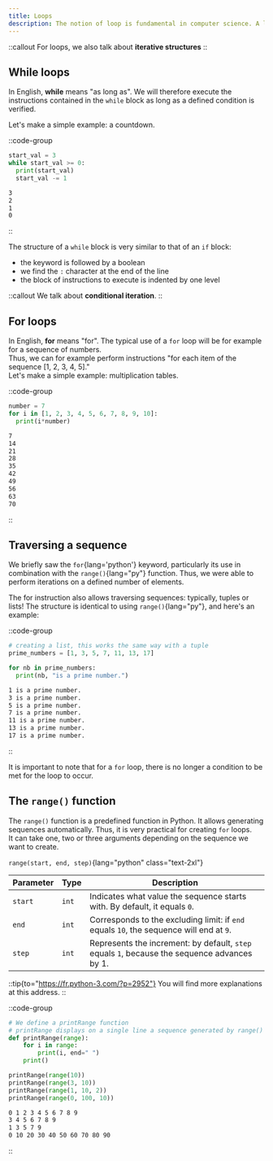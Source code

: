 ```yaml
---
title: Loops
description: The notion of loop is fundamental in computer science. A loop allows executing instructions multiple times, either while a condition is met (using the `while` loop), or by determining the number of __iterations__ that must be performed (using the `for` loop).
---
```


::callout
For loops, we also talk about __iterative structures__
::

## While loops
In English, __while__ means "as long as". We will therefore execute the instructions contained in the `while` block as long as a defined condition is verified.

Let's make a simple example: a countdown.

::code-group
```py [Countdown.py]
start_val = 3
while start_val >= 0:
  print(start_val)
  start_val -= 1
```

```bash [result.terminal]
3
2
1
0
```
::

The structure of a `while` block is very similar to that of an `if` block:

- the keyword is followed by a boolean
- we find the `:` character at the end of the line
- the block of instructions to execute is indented by one level

::callout
We talk about __conditional iteration__.
::

## For loops
In English, __for__ means "for". The typical use of a `for` loop will be for example for a sequence of numbers.  
Thus, we can for example perform instructions "for each item of the sequence [1, 2, 3, 4, 5]."  
Let's make a simple example: multiplication tables.

::code-group
```python [Multiplication table of 7.py]
number = 7
for i in [1, 2, 3, 4, 5, 6, 7, 8, 9, 10]:
  print(i*number)
```

```bash [result.terminal]
7
14
21
28
35
42
49
56
63
70
```
::

## Traversing a sequence
We briefly saw the `for`{lang='python'} keyword, particularly its use in combination with the `range()`{lang="py"} function. Thus, we were able to perform iterations on a defined number of elements.

The for instruction also allows traversing sequences: typically, tuples or lists! The structure is identical to using `range()`{lang="py"}, and here's an example:

::code-group
```python [Traversing a sequence]
# creating a list, this works the same way with a tuple
prime_numbers = [1, 3, 5, 7, 11, 13, 17]

for nb in prime_numbers:
  print(nb, "is a prime number.")
```

```bash [result]
1 is a prime number.
3 is a prime number.
5 is a prime number.
7 is a prime number.
11 is a prime number.
13 is a prime number.
17 is a prime number.
```
::

It is important to note that for a `for` loop, there is no longer a condition to be met for the loop to occur.

## The `range()` function
The `range()` function is a predefined function in Python. It allows generating sequences automatically. Thus, it is very practical for creating `for` loops.  
It can take one, two or three arguments depending on the sequence we want to create.

`range(start, end, step)`{lang="python" class="text-2xl"}

| Parameter | Type  | Description                                                                                           |
|-----------|-------|-------------------------------------------------------------------------------------------------------|
| `start`   | `int` | Indicates what value the sequence starts with. By default, it equals `0`.                              |
| `end`     | `int` | Corresponds to the excluding limit: if `end` equals `10`, the sequence will end at `9`.                |
| `step`    | `int` | Represents the increment: by default, `step` equals `1`, because the sequence advances by 1.               |

::tip{to="https://fr.python-3.com/?p=2952"}
You will find more explanations at this address.
::

::code-group
  ```py [Examples of range() usage.py]
  # We define a printRange function
  # printRange displays on a single line a sequence generated by range()
  def printRange(range):
      for i in range:
          print(i, end=" ")
      print()

  printRange(range(10))
  printRange(range(3, 10))
  printRange(range(1, 10, 2))
  printRange(range(0, 100, 10))
  ```

```bash [result.terminal]
0 1 2 3 4 5 6 7 8 9 
3 4 5 6 7 8 9 
1 3 5 7 9 
0 10 20 30 40 50 60 70 80 90 
```
::